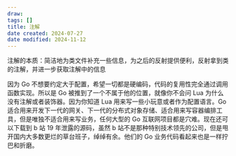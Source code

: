 ```yaml
---
draw:
tags: []
title: 注解
date created: 2024-07-27
date modified: 2024-11-12
---
```


注解的本质：简洁地为类文件补充一些信息，为之后的反射提供便利，反射拿到类的注解，并进一步获取注解中的信息

因为 Go 不想要约定大于配置，希望一切都是硬编码，代码的复用性完全通过调用函数实现。所以是 Go 被推到了一个不属于他的位置，就像你不会问 Lua 为什么没有注解或者装饰器。因为你知道 Lua 用来写一些小玩意或者作为配置语言。Go 适合用来开发下一代的网关、下一代的分布式对象存储、适合用来写容器编排工具，但是唯独不适合用来写业务，任何大型的 Go 互联网项目都是穴难。现在还可以下载到 b 站 19 年泄露的源码，虽然 b 站不是那种特别技术领先的公司，但是甩开国内大多数更烂的草台班子，绰绰有余。他们的 Go 业务代码看起来也是一样拧巴和折磨。
